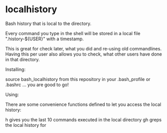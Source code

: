 localhistory
============

Bash history that is local to the directory.

Every command you type in the shell will be stored in a local file
".history-${USER}" with a timestamp. 

This is great for check later, what you did and re-using old commandlines.
Having this per user also allows you to check, what other users have done in
that directory.

Installing: 

source bash_localhistory from this repository in your .bash_profile or .bashrc
... you are good to go!

Using:

There are some convenience functions defined to let you access the local
history:

h                gives you the last 10 commands executed in the local 
                 directory
gh <pattern>     greps the local history for <pattern>



